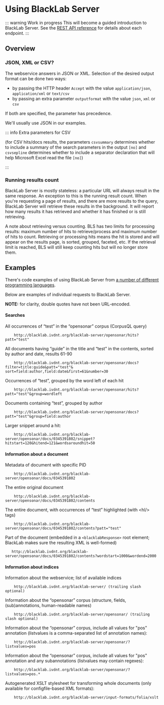 # Using BlackLab Server

::: warning Work in progress
This will become a guided introduction to BlackLab Server. See the [REST API reference](rest-api/) for details about each endpoint.
:::

## Overview

### JSON, XML or CSV?

The webservice answers in JSON or XML. Selection of the desired output format can be done two ways:

- by passing the HTTP header `Accept` with the value `application/json`, `application/xml` or `text/csv`
- by passing an extra parameter `outputformat` with the value `json`, `xml` or `csv`

If both are specified, the parameter has precedence.

We'll usually use JSON in our examples.

::: info Extra parameters for CSV

(for CSV hits/docs results, the parameters `csvsummary` determines whether to include a summary of 
the search parameters in the output `[no]` and `csvsepline` determines whether to include a separator declaration 
that will help Microsoft Excel read the file `[no]`)

:::

### Running results count

BlackLab Server is mostly stateless: a particular URL will always result in the same response. An exception to this is the running result count. When you're requesting a page of results, and there are more results to the query, BlackLab Server will retrieve these results in the background. It will report how many results it has retrieved and whether it has finished or is still retrieving.

A note about retrieving versus counting. BLS has two limits for processing results: maximum number of hits to retrieve/process and maximum number of hits to count. Retrieving or processing hits means the hit is stored and will appear on the results page, is sorted, grouped, faceted, etc. If the retrieval limit is reached, BLS will still keep counting hits but will no longer store them.


## Examples

There's code examples of using BlackLab Server from [a number of different programming languages](from-different-languages.md).

Below are examples of individual requests to BlackLab Server.

**NOTE:** for clarity, double quotes have not been URL-encoded.

#### Searches

All occurrences of “test” in the “opensonar” corpus (CorpusQL query)

		http://blacklab.ivdnt.org/blacklab-server/opensonar/hits?patt="test"

All documents having “guide” in the title and “test” in the contents, sorted by author and date, results 61-90

		http://blacklab.ivdnt.org/blacklab-server/opensonar/docs?filter=title:guide&patt="test"& sort=field:author,field:date&first=61&number=30

Occurrences of “test”, grouped by the word left of each hit

		http://blacklab.ivdnt.org/blacklab-server/opensonar/hits?patt="test"&group=wordleft

Documents containing “test”, grouped by author

		http://blacklab.ivdnt.org/blacklab-server/opensonar/docs?patt="test"&group=field:author

Larger snippet around a hit:

        http://blacklab.ivdnt.org/blacklab-server/opensonar/docs/0345391802/snippet?hitstart=120&hitend=121&wordsaroundhit=50

#### Information about a document

Metadata of document with specific PID

		http://blacklab.ivdnt.org/blacklab-server/opensonar/docs/0345391802

The entire original document

		http://blacklab.ivdnt.org/blacklab-server/opensonar/docs/0345391802/contents

The entire document, with occurrences of “test” highlighted (with <hl/\> tags)

		http://blacklab.ivdnt.org/blacklab-server/opensonar/docs/0345391802/contents?patt="test"

Part of the document (embedded in a `<blacklabResponse>` root element; BlackLab makes sure the resulting XML is well-formed)

       http://blacklab.ivdnt.org/blacklab-server/opensonar/docs/0345391802/contents?wordstart=1000&wordend=2000


#### Information about indices

Information about the webservice; list of available indices

        http://blacklab.ivdnt.org/blacklab-server/ (trailing slash optional)

Information about the “opensonar” corpus (structure, fields, (sub)annotations, human-readable names)

        http://blacklab.ivdnt.org/blacklab-server/opensonar/ (trailing slash optional)

Information about the “opensonar” corpus, include all values for "pos" annotation (listvalues is a comma-separated list of annotation names):

        http://blacklab.ivdnt.org/blacklab-server/opensonar/?listvalues=pos

Information about the “opensonar” corpus, include all values for "pos" annotation and any subannotations (listvalues may contain regexes):

        http://blacklab.ivdnt.org/blacklab-server/opensonar/?listvalues=pos.*

Autogenerated XSLT stylesheet for transforming whole documents (only available for configfile-based XML formats):

        http://blacklab.ivdnt.org/blacklab-server/input-formats/folia/xslt

